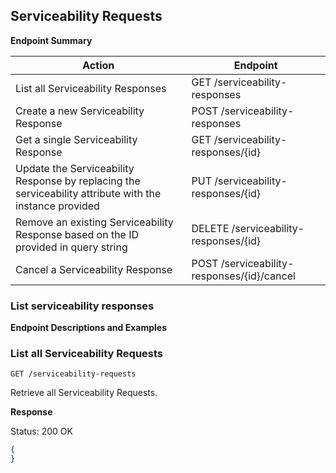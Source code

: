## Serviceability Requests

**Endpoint Summary**

| Action | Endpoint |
| ------ | -------- |
| List all Serviceability Responses | GET /serviceability-responses |
| Create a new Serviceability Response | POST /serviceability-responses |
| Get a single Serviceability Response | GET /serviceability-responses/{id} |
| Update the Serviceability Response by replacing the serviceability attribute with the instance provided | PUT /serviceability-responses/{id} |
| Remove an existing Serviceability Response based on the ID provided in query string | DELETE /serviceability-responses/{id} |
| Cancel a Serviceability Response | POST /serviceability-responses/{id}/cancel |

### List serviceability responses

**Endpoint Descriptions and Examples**

### List all Serviceability Requests

```
GET /serviceability-requests
```
Retrieve all Serviceability Requests.

**Response**

Status: 200 OK
``` JSON
{
}
```
